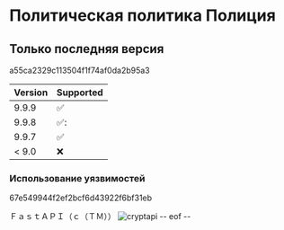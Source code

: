 # Политическая политика Полиция

## Только последняя версия

a55ca2329c113504f1f74af0da2b95a3

| Version | Supported          |
| ------- | ------------------ |
| 9.9.9   | :white_check_mark: |
| 9.9.8   | ✅:                |
| 9.9.7   | :white_check_mark: |
| < 9.0   | :x:                |

### Использование уязвимостей

67e549944f2ef2bcf6d43922f6bf31eb

ＦａｓｔＡＰＩ（ｃ（ＴＭ））
![cryptapi](https://github.com/TheProdigyLeague/TheProblemsWithAPIs/assets/30985576/ed554511-32cf-456c-a905-12a442be3be7)
-- eof --

